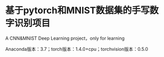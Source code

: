 # 基于pytorch和MNIST数据集的手写数字识别项目
A CNN&amp;MNIST Deep Learning project，only for learning

Anaconda版本：3.7；torch版本：1.4.0+cpu；torchvision版本：0.5.0
